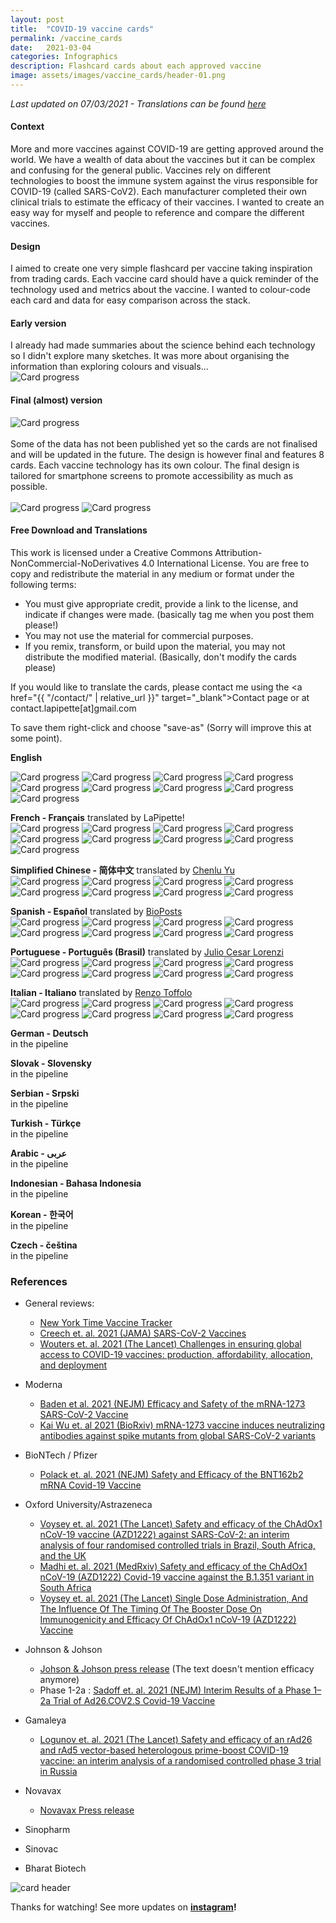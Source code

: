 ```yaml
---
layout: post
title:  "COVID-19 vaccine cards"
permalink: /vaccine_cards
date:   2021-03-04
categories: Infographics
description: Flashcard cards about each approved vaccine
image: assets/images/vaccine_cards/header-01.png
---
```



_Last updated on 07/03/2021 - Translations can be found [here](#free-download-and-translations)_

#### Context
More and more vaccines against COVID-19 are getting approved around the world. We have a wealth of data about the vaccines but it can be complex and confusing for the general public. Vaccines rely on different technologies to boost the immune system against the virus responsible for COVID-19 (called SARS-CoV2). Each manufacturer completed their own clinical trials to estimate the efficacy of their vaccines. I wanted to create an easy way for myself and people to reference and compare the different vaccines.


#### Design
I aimed to create one very simple flashcard per vaccine taking inspiration from trading cards. Each vaccine card should have a quick reminder of the technology used and metrics about the vaccine. I wanted to colour-code each card and data for easy comparison across the stack.


#### Early version
I already had made summaries about the science behind each technology so I didn't explore many sketches. It was more about organising the information than exploring colours and visuals...
<br/>
![Card progress](assets/images/vaccine_cards/progress-01.png)

#### Final (almost) version
![Card progress](assets/images/vaccine_cards/body1-01.png)    
<br/>
Some of the data has not been published yet so the cards are not finalised and will be updated in the future. The design is however final and features 8 cards. Each vaccine technology has its own colour. The final design is tailored for smartphone screens to promote accessibility as much as possible.
<br/>     
![Card progress](assets/images/vaccine_cards/body2-01.png)
![Card progress](assets/images/vaccine_cards/body3-01.png)


#### Free Download and Translations

This work is licensed under a Creative Commons Attribution-NonCommercial-NoDerivatives 4.0 International License. You are free to copy and redistribute the material in any medium or format under the following terms:
- You must give appropriate credit, provide a link to the license, and indicate if changes were made. (basically tag me when you post them please!)
- You may not use the material for commercial purposes.
- If you remix, transform, or build upon the material, you may not distribute the modified material. (Basically, don't modify the cards please)

If you would like to translate the cards, please contact me using the <a href="{{ "/contact/" | relative_url }}" target="_blank">Contact page</a> or at contact.lapipette[at]gmail.com

To save them right-click and choose "save-as" (Sorry will improve this at some point).

**English**<br/>
<!--![Card progress](assets/images/vaccine_cards/en/210308_vaccines_cards-10.png#thumbnail)-->
![Card progress](assets/images/vaccine_cards/en/210308_vaccines_cards-01.png#thumbnail)
![Card progress](assets/images/vaccine_cards/en/210308_vaccines_cards-02.png#thumbnail)
![Card progress](assets/images/vaccine_cards/en/210308_vaccines_cards-03.png#thumbnail)
![Card progress](assets/images/vaccine_cards/en/210308_vaccines_cards-04.png#thumbnail)
![Card progress](assets/images/vaccine_cards/en/210308_vaccines_cards-05.png#thumbnail)
![Card progress](assets/images/vaccine_cards/en/210308_vaccines_cards-06.png#thumbnail)
![Card progress](assets/images/vaccine_cards/en/210308_vaccines_cards-07.png#thumbnail)
![Card progress](assets/images/vaccine_cards/en/210308_vaccines_cards-08.png#thumbnail)
![Card progress](assets/images/vaccine_cards/en/210308_vaccines_cards-09.png#thumbnail)

**French - Français** translated by LaPipette!<br/>
![Card progress](assets/images/vaccine_cards/francais/210308_vaccines_cards_FR-01.png#thumbnail)
![Card progress](assets/images/vaccine_cards/francais/210308_vaccines_cards_FR-02.png#thumbnail)
![Card progress](assets/images/vaccine_cards/francais/210308_vaccines_cards_FR-03.png#thumbnail)
![Card progress](assets/images/vaccine_cards/francais/210308_vaccines_cards_FR-04.png#thumbnail)
![Card progress](assets/images/vaccine_cards/francais/210308_vaccines_cards_FR-05.png#thumbnail)
![Card progress](assets/images/vaccine_cards/francais/210308_vaccines_cards_FR-06.png#thumbnail)
![Card progress](assets/images/vaccine_cards/francais/210308_vaccines_cards_FR-07.png#thumbnail)
![Card progress](assets/images/vaccine_cards/francais/210308_vaccines_cards_FR-08.png#thumbnail)
![Card progress](assets/images/vaccine_cards/francais/210308_vaccines_cards_FR-09.png#thumbnail)

**Simplified Chinese - 简体中文** translated by [Chenlu Yu](https://www.linkedin.com/in/chenlu-yu/)<br/>
![Card progress](assets/images/vaccine_cards/chinese/210228_vaccines_cards_CH-01.png#thumbnail)
![Card progress](assets/images/vaccine_cards/chinese/210228_vaccines_cards_CH-02.png#thumbnail)
![Card progress](assets/images/vaccine_cards/chinese/210228_vaccines_cards_CH-03.png#thumbnail)
![Card progress](assets/images/vaccine_cards/chinese/210228_vaccines_cards_CH-04.png#thumbnail)
![Card progress](assets/images/vaccine_cards/chinese/210228_vaccines_cards_CH-05.png#thumbnail)
![Card progress](assets/images/vaccine_cards/chinese/210228_vaccines_cards_CH-06.png#thumbnail)
![Card progress](assets/images/vaccine_cards/chinese/210228_vaccines_cards_CH-07.png#thumbnail)
![Card progress](assets/images/vaccine_cards/chinese/210228_vaccines_cards_CH-08.png#thumbnail)  

**Spanish - Español** translated by [BioPosts](https://twitter.com/biopostsciart)<br/>
![Card progress](assets/images/vaccine_cards/spanish/210310_vaccines_cards_ES-01.png#thumbnail)
![Card progress](assets/images/vaccine_cards/spanish/210310_vaccines_cards_ES-02.png#thumbnail)
![Card progress](assets/images/vaccine_cards/spanish/210310_vaccines_cards_ES-03.png#thumbnail)
![Card progress](assets/images/vaccine_cards/spanish/210310_vaccines_cards_ES-04.png#thumbnail)
![Card progress](assets/images/vaccine_cards/spanish/210310_vaccines_cards_ES-05.png#thumbnail)
![Card progress](assets/images/vaccine_cards/spanish/210310_vaccines_cards_ES-06.png#thumbnail)
![Card progress](assets/images/vaccine_cards/spanish/210310_vaccines_cards_ES-07.png#thumbnail)
![Card progress](assets/images/vaccine_cards/spanish/210310_vaccines_cards_ES-08.png#thumbnail)

**Portuguese - Português (Brasil)** translated by [Julio Cesar Lorenzi](https://www.linkedin.com/in/juliolorenzi/)<br/>
![Card progress](assets/images/vaccine_cards/br-pt/210310_vaccines_cards_Pt-01.png#thumbnail)
![Card progress](assets/images/vaccine_cards/br-pt/210310_vaccines_cards_Pt-02.png#thumbnail)
![Card progress](assets/images/vaccine_cards/br-pt/210310_vaccines_cards_Pt-03.png#thumbnail)
![Card progress](assets/images/vaccine_cards/br-pt/210310_vaccines_cards_Pt-04.png#thumbnail)
![Card progress](assets/images/vaccine_cards/br-pt/210310_vaccines_cards_Pt-05.png#thumbnail)
![Card progress](assets/images/vaccine_cards/br-pt/210310_vaccines_cards_Pt-06.png#thumbnail)
![Card progress](assets/images/vaccine_cards/br-pt/210310_vaccines_cards_Pt-07.png#thumbnail)
![Card progress](assets/images/vaccine_cards/br-pt/210310_vaccines_cards_Pt-08.png#thumbnail)

**Italian - Italiano** translated by [Renzo Toffolo](www.farmaciaigea.it)<br/>
![Card progress](assets/images/vaccine_cards/italiano/210308_vaccines_cards_IT-01.png#thumbnail)
![Card progress](assets/images/vaccine_cards/italiano/210308_vaccines_cards_IT-02.png#thumbnail)
![Card progress](assets/images/vaccine_cards/italiano/210308_vaccines_cards_IT-03.png#thumbnail)
![Card progress](assets/images/vaccine_cards/italiano/210308_vaccines_cards_IT-04.png#thumbnail)
![Card progress](assets/images/vaccine_cards/italiano/210308_vaccines_cards_IT-05.png#thumbnail)
![Card progress](assets/images/vaccine_cards/italiano/210308_vaccines_cards_IT-06.png#thumbnail)
![Card progress](assets/images/vaccine_cards/italiano/210308_vaccines_cards_IT-07.png#thumbnail)
![Card progress](assets/images/vaccine_cards/italiano/210308_vaccines_cards_IT-08.png#thumbnail)


**German - Deutsch** <br/>
in the pipeline<br/>

**Slovak - Slovensky** <br/>
in the pipeline<br/>

**Serbian - Srpski** <br/>
in the pipeline<br/>

**Turkish - Türkçe** <br/>
in the pipeline<br/>

**Arabic - عربى** <br/>
in the pipeline<br/>

**Indonesian - Bahasa Indonesia**<br/>
in the pipeline<br/>

**Korean - 한국어** <br/>
in the pipeline<br/>

**Czech - čeština** <br/>
in the pipeline



### References
- General reviews:
    - [New York Time Vaccine Tracker](https://www.nytimes.com/interactive/2020/science/coronavirus-vaccine-tracker.html)
    - [Creech et. al. 2021 (JAMA) SARS-CoV-2 Vaccines](https://jamanetwork.com/journals/jama/fullarticle/2777059?guestAccessKey=718a5eb3-b086-476b-9601-56d04a05dc4c&utm_source=silverchair&utm_campaign=jama_network&utm_content=covid_weekly_highlights&utm_medium=email)
    - [Wouters et. al. 2021 (The Lancet) Challenges in ensuring global access to COVID-19 vaccines: production, affordability, allocation, and deployment ](https://www.thelancet.com/journals/lancet/article/PIIS0140-6736(21)00306-8/fulltext)
- Moderna
    - [Baden et al. 2021 (NEJM) Efficacy and Safety of the mRNA-1273 SARS-CoV-2 Vaccine ](https://www.nejm.org/doi/full/10.1056/NEJMoa2035389)
    - [Kai Wu et. al 2021 (BioRxiv) mRNA-1273 vaccine induces neutralizing antibodies against spike mutants from global SARS-CoV-2 variants](https://www.biorxiv.org/content/10.1101/2021.01.25.427948v1)
- BioNTech / Pfizer
    - [Polack et. al. 2021 (NEJM) Safety and Efficacy of the BNT162b2 mRNA Covid-19 Vaccine](https://www.nejm.org/doi/full/10.1056/NEJMoa2034577)
- Oxford University/Astrazeneca
    - [Voysey et. al. 2021 (The Lancet) Safety and efficacy of the ChAdOx1 nCoV-19 vaccine (AZD1222) against SARS-CoV-2: an interim analysis of four randomised controlled trials in Brazil, South Africa, and the UK](https://www.thelancet.com/journals/lancet/article/PIIS0140-6736(20)32661-1/fulltext)
    - [Madhi et. al. 2021 (MedRxiv) Safety and efficacy of the ChAdOx1 nCoV-19 (AZD1222) Covid-19 vaccine against the B.1.351 variant in South Africa](https://www.medrxiv.org/content/10.1101/2021.02.10.21251247v1.full.pdf)
    - [Voysey et. al. 2021 (The Lancet) Single Dose Administration, And The Influence Of The Timing Of The Booster Dose On Immunogenicity and Efficacy Of ChAdOx1 nCoV-19 (AZD1222) Vaccine](https://papers.ssrn.com/sol3/papers.cfm?abstract_id=3777268)
- Johnson & Johson
    - [Johson & Johson press release](https://www.jnj.com/johnson-johnson-covid-19-vaccine-authorized-by-u-s-fda-for-emergency-usefirst-single-shot-vaccine-in-fight-against-global-pandemic) (The text doesn't mention efficacy anymore)
    - Phase 1-2a : [Sadoff et. al. 2021 (NEJM) Interim Results of a Phase 1–2a Trial of Ad26.COV2.S Covid-19 Vaccine](https://www.nejm.org/doi/full/10.1056/NEJMoa2034201)
- Gamaleya
    - [Logunov et. al. 2021 (The Lancet) Safety and efficacy of an rAd26 and rAd5 vector-based heterologous prime-boost COVID-19 vaccine: an interim analysis of a randomised controlled phase 3 trial in Russia](https://www.thelancet.com/action/showPdf?pii=S0140-6736%2821%2900234-8)
- Novavax
    - [Novavax Press release](https://ir.novavax.com/news-releases/news-release-details/novavax-covid-19-vaccine-demonstrates-893-efficacy-uk-phase-3)

- Sinopharm
- Sinovac
- Bharat Biotech

![card header](assets/images/vaccine_cards/header-01.png)

 Thanks for watching! See more updates on **[instagram](https://www.instagram.com/lapipette.labs/)!**
